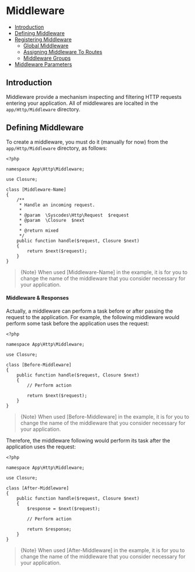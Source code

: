 # Middleware

- [Introduction](#introduction)
- [Defining Middleware](#defining-middleware)
- [Registering Middleware](#registering-middleware)
    - [Global Middleware](#global-middleware)
    - [Assigning Middleware To Routes](#assigning-middleware-routes)
    - [Middleware Groups](#middleware-groups)
- [Middleware Parameters](#middleware-parameters)

<a name="introduction"></a>
## Introduction

Middleware provide a mechanism inspecting and filtering HTTP requests entering your application. All of middlewares are localted in the `app/Http/Middleware` directory. 

<a name="defining-middleware"></a>
## Defining Middleware

To create a middleware, you must do it (manually for now) from the `app/Http/Middleware` directory, as follows:

    <?php

    namespace App\Http\Middleware;

    use Closure;

    class [Middleware-Name]
    {
        /**
         * Handle an incoming request.
         * 
         * @param  \Syscodes\Http\Request  $request
         * @param  \Closure  $next
         * 
         * @return mixed
         */
        public function handle($request, Closure $next)
        {
            return $next($request);
        }
    }

> {Note} When used [Middleware-Name] in the example, it is for you to change the name of the middleware that you consider necessary for your application. 

<a name="middleware-responses"></a>
#### Middleware & Responses

Actually, a middleware can perform a task before or after passing the request to the application. For example, the following middleware would perform some task before the application uses the request: 

    <?php

    namespace App\Http\Middleware;

    use Closure;

    class [Before-Middleware]
    {
        public function handle($request, Closure $next)
        {
            // Perform action

            return $next($request);
        }
    }

> {Note} When used [Before-Middleware] in the example, it is for you to change the name of the middleware that you consider necessary for your application. 

Therefore, the middleware following would perform its task after the application uses the request: 

    <?php

    namespace App\Http\Middleware;

    use Closure;

    class [After-Middleware]
    {
        public function handle($request, Closure $next)
        {
            $response = $next($request);
            
            // Perform action

            return $response;            
        }
    }

> {Note} When used [After-Middleware] in the example, it is for you to change the name of the middleware that you consider necessary for your application. 